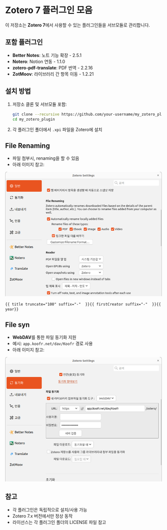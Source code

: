 # Zotero 7 플러그인 모음

이 저장소는 **Zotero 7**에서 사용할 수 있는 플러그인들을 서브모듈로 관리합니다.

## 포함 플러그인
- **Better Notes**: 노트 기능 확장 - 2.5.1
- **Notero**: Notion 연동 - 1.1.0
- **zotero-pdf-translate**: PDF 번역 - 2.2.16
- **ZotMoov**: 라이브러리 간 항목 이동 - 1.2.21

## 설치 방법
1. 저장소 클론 및 서브모듈 포함:
   ```bash
   git clone --recursive https://github.com/your-username/my_zotero_plugin.git
   cd my_zotero_plugin
   ```
2. 각 플러그인 폴더에서 `.xpi` 파일을 Zotero에 설치

## File Renaming
- 파일 첨부시, renaming을 할 수 있음
- 아래 이미지 참고:

![파일 이름 수정 설정 예시](assets/rename.png)

```text
{{ title truncate="100" suffix="-"  }}{{ firstCreator suffix="-"  }}{{ year}}
```



## File syn
- **WebDAV**를 통한 파일 동기화 지원
- 예시: `app.koofr.net/dav/Koofr` 경로 사용
- 아래 이미지 참고:

![파일 동기화 설정 예시](assets/sync.png)

## 참고
- 각 플러그인은 독립적으로 설치/사용 가능
- Zotero 7.x 버전에서만 정상 동작
- 라이선스는 각 플러그인 폴더의 LICENSE 파일 참고
